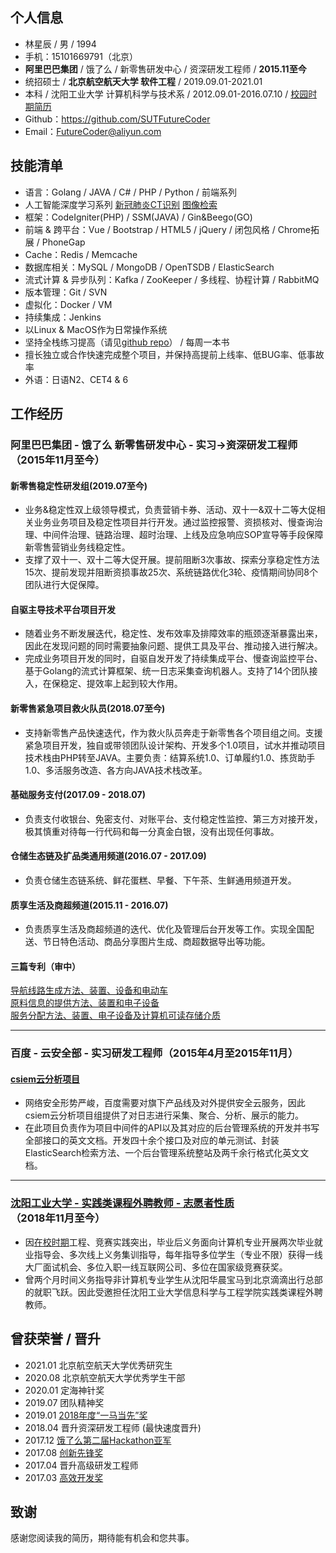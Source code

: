 ## 个人信息
* 林星辰 / 男 / 1994
* 手机：15101669791（北京）
* **阿里巴巴集团** / 饿了么 / 新零售研发中心 / 资深研发工程师 / **2015.11至今**
* 统招硕士 / **北京航空航天大学 软件工程** / 2019.09.01-2021.01
* 本科 / 沈阳工业大学 计算机科学与技术系 / 2012.09.01-2016.07.10 / [校园时期简历](https://github.com/SUTFutureCoder/resume/blob/master/README_SCHOOL_VER.md)
* Github：<https://github.com/SUTFutureCoder>
* Email：<FutureCoder@aliyun.com>

## 技能清单
* 语言：Golang / JAVA / C# / PHP / Python / 前端系列
* 人工智能深度学习系列 [新冠肺炎CT识别](https://colab.research.google.com/drive/1TdP5AecNcIQWDD1EhcGWbTf8CGP5A5hx?usp=sharing) [图像检索](https://colab.research.google.com/drive/13uFqZmEl9FRfQ2kip8osnCSqDtwZNk5T?usp=sharing)  
* 框架：CodeIgniter(PHP) / SSM(JAVA) / Gin&Beego(GO)
* 前端 & 跨平台：Vue / Bootstrap / HTML5 / jQuery / 闭包风格 / Chrome拓展 / PhoneGap
* Cache：Redis / Memcache
* 数据库相关：MySQL / MongoDB / OpenTSDB / ElasticSearch
* 流式计算 & 异步队列：Kafka / ZooKeeper / 多线程、协程计算 / RabbitMQ
* 版本管理：Git / SVN
* 虚拟化：Docker / VM
* 持续集成：Jenkins
* 以Linux & MacOS作为日常操作系统 
* 坚持全栈练习提高（请见[github repo](https://github.com/SUTFutureCoder?tab=repositories)） / 每周一本书  
* 擅长独立或合作快速完成整个项目，并保持高提前上线率、低BUG率、低事故率
* 外语：日语N2、CET4 & 6

## 工作经历
### 阿里巴巴集团 - 饿了么 新零售研发中心 - 实习→资深研发工程师（2015年11月至今）

#### 新零售稳定性研发组(2019.07至今)  
* 业务&稳定性双上级领导模式，负责营销卡券、活动、双十一&双十二等大促相关业务业务项目及稳定性项目并行开发。通过监控报警、资损核对、慢查询治理、中间件治理、链路治理、超时治理、上线及应急响应SOP宣导等手段保障新零售营销业务线稳定性。
* 支撑了双十一、双十二等大促开展。提前阻断3次事故、探索分享稳定性方法15次、提前发现并阻断资损事故25次、系统链路优化3轮、疫情期间协同8个团队进行大促保障。

#### 自驱主导技术平台项目开发
* 随着业务不断发展迭代，稳定性、发布效率及排障效率的瓶颈逐渐暴露出来，因此在发现问题的同时需要抽象问题、提供工具及平台、推动接入进行解决。
* 完成业务项目开发的同时，自驱自发开发了持续集成平台、慢查询监控平台、基于Golang的流式计算框架、统一日志采集查询机器人。支持了14个团队接入，在保稳定、提效率上起到较大作用。

#### 新零售紧急项目救火队员(2018.07至今)  
* 支持新零售产品快速迭代，作为救火队员奔走于新零售各个项目组之间。支援紧急项目开发，独自或带领团队设计架构、开发多个1.0项目，试水并推动项目技术栈由PHP转至JAVA。主要负责：结算系统1.0、订单履约1.0、拣货助手1.0、多活服务改造、各方向JAVA技术栈改革。  

#### 基础服务支付(2017.09 - 2018.07)
* 负责支付收银台、免密支付、对账平台、支付稳定性监控、第三方对接开发，极其慎重对待每一行代码和每一分真金白银，没有出现任何事故。

#### 仓储生态链及扩品类通用频道(2016.07 - 2017.09)
* 负责仓储生态链系统、鲜花蛋糕、早餐、下午茶、生鲜通用频道开发。

#### 质享生活及商超频道(2015.11 - 2016.07)
* 负责质享生活及商超频道的迭代、优化及管理后台开发等工作。实现全国配送、节日特色活动、商品分享图片生成、商超数据导出等功能。

#### 三篇专利（审中）
[导航线路生成方法、装置、设备和电动车](http://www.soopat.com/Patent/201710596785)   
[原料信息的提供方法、装置和电子设备](http://www.soopat.com/Patent/201710560336)  
[服务分配方法、装置、电子设备及计算机可读存储介质](http://www.soopat.com/Patent/201810164044)

---

### 百度 - 云安全部 - 实习研发工程师（2015年4月至2015年11月）
#### [csiem云分析项目](http://xi.baidu.com/)
* 网络安全形势严峻，百度需要对旗下产品线及对外提供安全云服务，因此csiem云分析项目组提供了对日志进行采集、聚合、分析、展示的能力。
* 在此项目负责作为项目中间件的API以及其对应的后台管理系统的开发并书写全部接口的英文文档。开发四十余个接口及对应的单元测试、封装ElasticSearch检索方法、一个后台管理系统整站及两千余行格式化英文文档。 

--- 

### [沈阳工业大学 - 实践类课程外聘教师 - 志愿者性质](https://github.com/SUTFutureCoder/resume/blob/master/TeacherOfSUT.jpeg)（2018年11月至今）
* 因[在校时期](https://github.com/SUTFutureCoder/resume/blob/master/README_SCHOOL_VER.md)工程、竞赛实践突出，毕业后义务面向计算机专业开展两次毕业就业指导会、多次线上义务集训指导，每年指导多位学生（专业不限）获得一线大厂面试机会、多位入职一线互联网公司、多位在国家级竞赛获奖。
* 曾两个月时间义务指导非计算机专业学生从沈阳华晨宝马到北京滴滴出行总部的就职飞跃。因此受邀担任沈阳工业大学信息科学与工程学院实践类课程外聘教师。

## 曾获荣誉 / 晋升
* 2021.01 北京航空航天大学优秀研究生
* 2020.08 北京航空航天大学优秀学生干部 
* 2020.01 定海神针奖
* 2019.07 团队精神奖
* 2019.01 [2018年度“一马当先”奖](https://github.com/SUTFutureCoder/resume/blob/master/TakeTheLead.jpeg)
* 2018.04 晋升资深研发工程师 (最快速度晋升)
* 2017.12 [饿了么第二届Hackathon亚军](https://github.com/SUTFutureCoder/resume/blob/master/hackathon2nd.jpeg)
* 2017.08 [创新先锋奖](https://github.com/SUTFutureCoder/resume/blob/master/innovation_pioneer.jpeg)
* 2017.04 晋升高级研发工程师
* 2017.03 [高效开发奖](https://github.com/SUTFutureCoder/resume/blob/master/efficient_development.jpeg)  

## 致谢
感谢您阅读我的简历，期待能有机会和您共事。
